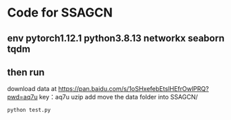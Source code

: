 # Code for SSAGCN 
## env  pytorch1.12.1 python3.8.13 networkx seaborn tqdm 
## then run
download data at https://pan.baidu.com/s/1oSHxefebEtslHEfrOwlPRQ?pwd=aq7u key：aq7u 
uzip add move the data folder into SSAGCN/
```
python test.py
 ```


